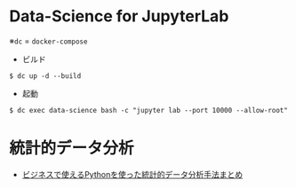 # Data-Science for JupyterLab
※`dc` = `docker-compose`

* ビルド
```
$ dc up -d --build
```

* 起動
```
$ dc exec data-science bash -c "jupyter lab --port 10000 --allow-root"
```

# 統計的データ分析
* [ビジネスで使えるPythonを使った統計的データ分析手法まとめ](https://qiita.com/hikarut/items/21c19edf98c85ec3c3ab)
